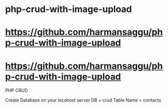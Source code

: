 # php-crud-with-image-upload
# https://github.com/harmansaggu/php-crud-with-image-upload
# https://github.com/harmansaggu/php-crud-with-image-upload
PHP CRUD

Create Database on your locahost server
DB = crud
Table Name = contacts
